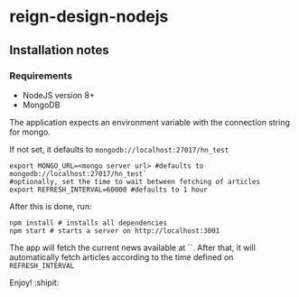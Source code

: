 # reign-design-nodejs

## Installation notes

### Requirements
- NodeJS version 8+
- MongoDB

The application expects an environment variable with the connection string for mongo.

If not set, it defaults to `mongodb://localhost:27017/hn_test`
```shell
export MONGO_URL=<mongo server url> #defaults to mongodb://localhost:27017/hn_test`
#optionally, set the time to wait between fetching of articles
export REFRESH_INTERVAL=60000 #defaults to 1 hour
```

After this is done, run:
```shell
npm install # installs all dependencies
npm start # starts a server on http://localhost:3001
```
The app will fetch the current news available at ``.
After that, it will automatically fetch articles according to the time defined on `REFRESH_INTERVAL`

Enjoy! :shipit:
